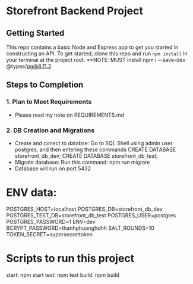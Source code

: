 # Storefront Backend Project

## Getting Started

This repo contains a basic Node and Express app to get you started in constructing an API. To get started, clone this repo and run `npm install` in your terminal at the project root.
**NOTE: MUST install npm i --save-dev @types/pg@8.11.2

## Steps to Completion

### 1. Plan to Meet Requirements
- Please read my note on REQUIREMENTS.md

### 2.  DB Creation and Migrations
- Create and conect to databse: Go to SQL Shell using admin user postgres, and then entering these commands
    CREATE DATABASE storefront_db_dev;
    CREATE DATABASE storefront_db_test;
- Migrate database: Run this command: npm run migrate
- Database will run on port 5432

# ENV data:
POSTGRES_HOST=localhost
POSTGRES_DB=storefront_db_dev
POSTGRES_TEST_DB=storefront_db_test
POSTGRES_USER=postgres
POSTGRES_PASSWORD=1
ENV=dev
BCRYPT_PASSWORD=thanhphuonghdhh
SALT_ROUNDS=10
TOKEN_SECRET=supersecrettoken

# Scripts to run this project
start: npm start
test: npm test
build: npm build
